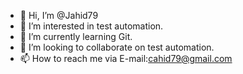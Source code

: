 - 👋 Hi, I’m @Jahid79
- 👀 I’m interested in test automation.
- 🌱 I’m currently learning Git.
- 💞️ I’m looking to collaborate on test automation.
- 📫 How to reach me via E-mail:cahid79@gmail.com

<!---
Jahid79/Jahid79 is a ✨ special ✨ repository because its `README.md` (this file) appears on your GitHub profile.
You can click the Preview link to take a look at your changes.
--->
